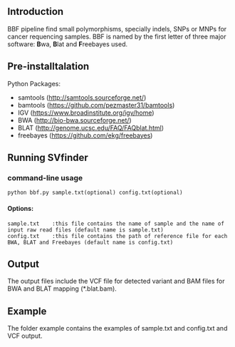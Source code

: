 Introduction
------------
BBF pipeline find small polymorphisms, specially indels, SNPs or MNPs for cancer requencing samples. BBF is named by the first letter of three major software: <strong>B</strong>wa, <strong>B</strong>lat and <strong>F</strong>reebayes used.

Pre-installtalation
-------------------
Python Packages:
* samtools (http://samtools.sourceforge.net/)
* bamtools (https://github.com/pezmaster31/bamtools)
* IGV (https://www.broadinstitute.org/igv/home)
* BWA (http://bio-bwa.sourceforge.net/) 
* BLAT (http://genome.ucsc.edu/FAQ/FAQblat.html)
* freebayes (https://github.com/ekg/freebayes)

Running SVfinder
----------------
### command-line usage
	python bbf.py sample.txt(optional) config.txt(optional)
#### Options:
	sample.txt    :this file contains the name of sample and the name of input raw read files (default name is sample.txt)
	config.txt    :this file contains the path of reference file for each BWA, BLAT and Freebayes (default name is config.txt)

Output
-------------
The output files include the VCF file for detected variant and BAM files for BWA and BLAT mapping (\*.blat.bam).

Example
-------------
The folder example contains the examples of sample.txt and config.txt and VCF output.

